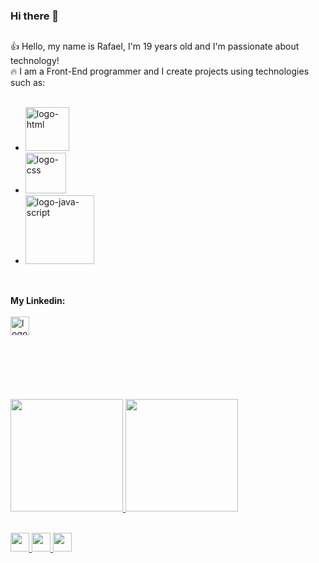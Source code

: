 ### Hi there 👋


##


:+1: Hello, my name is Rafael, I'm 19 years old and I'm passionate about technology!
<br>
 :fire: I am a Front-End programmer and I create projects using technologies such as:
<br>
<br>
- <img src='https://img.shields.io/badge/HTML5-E34F26?style=for-the-badge&logo=html5&logoColor=white' alt='logo-html' width='70px'>
- <img src='https://img.shields.io/badge/CSS3-1572B6?style=for-the-badge&logo=css3&logoColor=white' alt='logo-css' width='65px'> 
- <img src='https://img.shields.io/badge/JavaScript-F7DF1E?style=for-the-badge&logo=javascript&logoColor=black' alt='logo-java-script' width='110px'>

##

<br>
<b>My Linkedin:</b>
<br>
<br>
<a href='https://www.linkedin.com/in/rafael-sales3/' target='_blank'>
<img src='https://static-00.iconduck.com/assets.00/linkedin-icon-256x256-6yqakm7l.png' alt='logo-linkedin' width='30px' > 
</a>

<br>
<br>
<br>
<br>
<br>
<br>
<br>


<div>
  
  <a href="https://github.com/rafaelsales03">
  <img height="180em" src="https://github-readme-stats.vercel.app/api?username=rafaelsales03&show_icons=true&theme=dracula&include_all_commits-true&count_private=true"/>

  <img height="180em" src="https://github-readme-stats.vercel.app/api/top-langs/?username=rafaelsales03&layout=compact&langs_count=16&theme=dracula"/>

</div>
<br>

<img src="https://cdn.jsdelivr.net/gh/devicons/devicon/icons/html5/html5-original.svg" width='30px'/> <img src="https://cdn.jsdelivr.net/gh/devicons/devicon/icons/css3/css3-original.svg" width='30px'/> <img src="https://cdn.jsdelivr.net/gh/devicons/devicon/icons/javascript/javascript-original.svg" width='30px'/>


